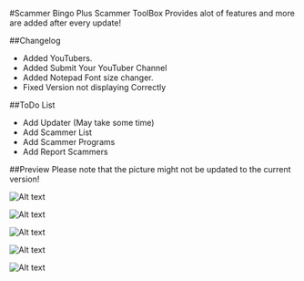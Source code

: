 #Scammer Bingo Plus
Scammer ToolBox Provides alot of features and more are added after every update!

##Changelog
- Added YouTubers.
- Added Submit Your YouTuber Channel
- Added Notepad Font size changer.
- Fixed Version not displaying Correctly


##ToDo List
- Add Updater (May take some time)
- Add Scammer List
- Add Scammer Programs
- Add Report Scammers

##Preview 
Please note that the picture might not be updated to the current version!

![Alt text](http://i.imgur.com/wgWNNEb.png "Screenshot")

![Alt text](http://i.imgur.com/9DFaw0B.png "Screenshot")

![Alt text](http://i.imgur.com/Mfxb8fv.png "Screenshot")

![Alt text](http://i.imgur.com/RBJ9zMi.png "Screenshot")

![Alt text](http://i.imgur.com/DZMR1mE.png "Screenshot")
